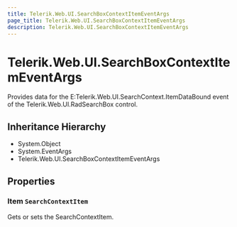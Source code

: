 ```yaml
---
title: Telerik.Web.UI.SearchBoxContextItemEventArgs
page_title: Telerik.Web.UI.SearchBoxContextItemEventArgs
description: Telerik.Web.UI.SearchBoxContextItemEventArgs
---
```


# Telerik.Web.UI.SearchBoxContextItemEventArgs

Provides data for the E:Telerik.Web.UI.SearchContext.ItemDataBound event of the Telerik.Web.UI.RadSearchBox control.

## Inheritance Hierarchy

* System.Object
* System.EventArgs
* Telerik.Web.UI.SearchBoxContextItemEventArgs

## Properties

###  Item `SearchContextItem`

Gets or sets the SearchContextItem.


